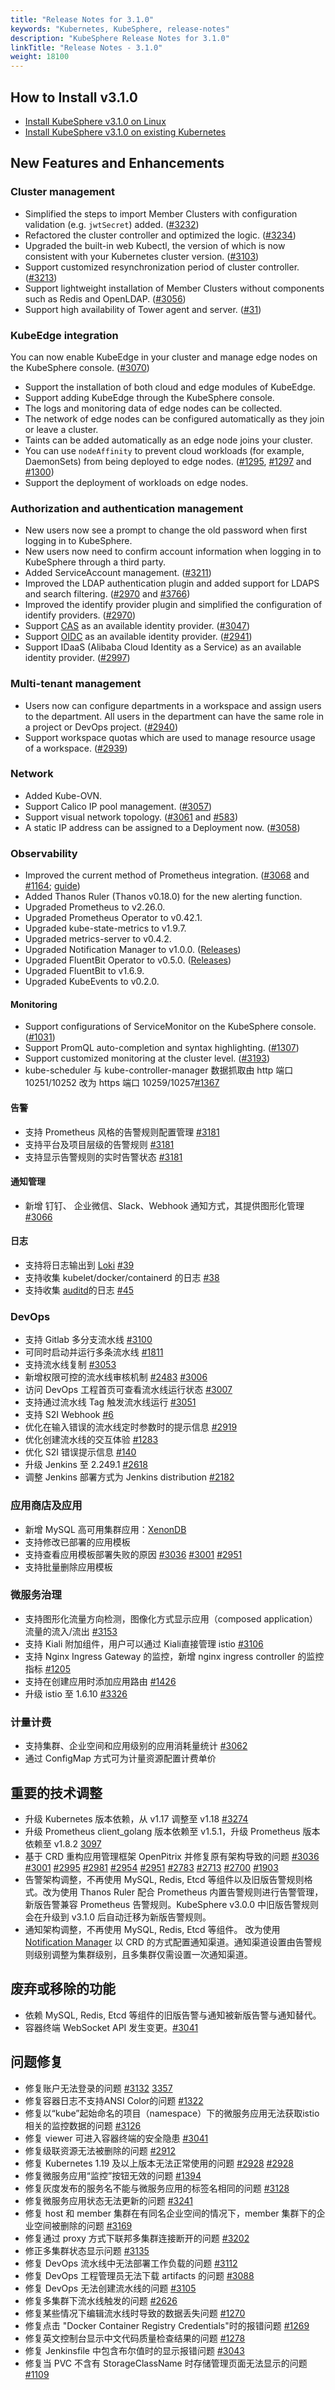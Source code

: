 ```yaml
---
title: "Release Notes for 3.1.0"
keywords: "Kubernetes, KubeSphere, release-notes"
description: "KubeSphere Release Notes for 3.1.0"
linkTitle: "Release Notes - 3.1.0"
weight: 18100
---
```


## How to Install v3.1.0

- [Install KubeSphere v3.1.0 on Linux](https://github.com/kubesphere/kubekey)
- [Install KubeSphere v3.1.0 on existing Kubernetes](https://github.com/kubesphere/ks-installer)

## New Features and Enhancements

### Cluster management

- Simplified the steps to import Member Clusters with configuration validation (e.g. `jwtSecret`) added. ([#3232](https://github.com/kubesphere/kubesphere/issues/3232))
- Refactored the cluster controller and optimized the logic. ([#3234](https://github.com/kubesphere/kubesphere/issues/3234))
- Upgraded the built-in web Kubectl, the version of which is now consistent with your Kubernetes cluster version. ([#3103](https://github.com/kubesphere/kubesphere/issues/3103))
- Support customized resynchronization period of cluster controller. ([#3213](https://github.com/kubesphere/kubesphere/issues/3213))
- Support lightweight installation of Member Clusters without components such as Redis and OpenLDAP. ([#3056](https://github.com/kubesphere/kubesphere/issues/3056))
- Support high availability of Tower agent and server. ([#31](https://github.com/kubesphere/tower/issues/31))

### KubeEdge integration

You can now enable KubeEdge in your cluster and manage edge nodes on the KubeSphere console. ([#3070](https://github.com/kubesphere/kubesphere/issues/3070))

- Support the installation of both cloud and edge modules of KubeEdge.
- Support adding KubeEdge through the KubeSphere console.
- The logs and monitoring data of edge nodes can be collected.
- The network of edge nodes can be configured automatically as they join or leave a cluster.
- Taints can be added automatically as an edge node joins your cluster.
- You can use `nodeAffinity` to prevent cloud workloads (for example, DaemonSets) from being deployed to edge nodes. ([#1295](https://github.com/kubesphere/ks-installer/pull/1295), [#1297](https://github.com/kubesphere/ks-installer/pull/1297) and [#1300](https://github.com/kubesphere/ks-installer/pull/1300))
- Support the deployment of workloads on edge nodes.

### Authorization and authentication management 
- New users now see a prompt to change the old password when first logging in to KubeSphere.
- New users now need to confirm account information when logging in to KubeSphere through a third party.
- Added ServiceAccount management. ([#3211](https://github.com/kubesphere/kubesphere/issues/3211))
- Improved the LDAP authentication plugin and added support for LDAPS and search filtering. ([#2970](https://github.com/kubesphere/kubesphere/issues/2970) and [#3766](https://github.com/kubesphere/kubesphere/issues/3766))
- Improved the identify provider plugin and simplified the configuration of identify providers. ([#2970](https://github.com/kubesphere/kubesphere/issues/2970))
- Support [CAS](https://apereo.github.io/cas/5.0.x/protocol/CAS-Protocol-Specification.html) as an available identity provider. ([#3047](https://github.com/kubesphere/kubesphere/issues/3047))
- Support [OIDC](https://openid.net/specs/openid-connect-core-1_0.html) as an available identity provider. ([#2941](https://github.com/kubesphere/kubesphere/issues/2941))
- Support IDaaS (Alibaba Cloud Identity as a Service) as an available identity provider. ([#2997](https://github.com/kubesphere/kubesphere/pull/2997))


### Multi-tenant management
- Users now can configure departments in a workspace and assign users to the department. All users in the department can have the same role in a project or DevOps project. ([#2940](https://github.com/kubesphere/kubesphere/issues/2940))
- Support workspace quotas which are used to manage resource usage of a workspace. ([#2939](https://github.com/kubesphere/kubesphere/issues/2939))

### Network

- Added Kube-OVN.
- Support Calico IP pool management. ([#3057](https://github.com/kubesphere/kubesphere/issues/3057))
- Support visual network topology. ([#3061](https://github.com/kubesphere/kubesphere/issues/3061) and [#583](https://github.com/kubesphere/kubesphere/issues/583))
- A static IP address can be assigned to a Deployment now. ([#3058](https://github.com/kubesphere/kubesphere/issues/3058))

### Observability

- Improved the current method of Prometheus integration. ([#3068](https://github.com/kubesphere/kubesphere/issues/3068) and [#1164](https://github.com/kubesphere/ks-installer/pull/1164); [guide](/docs/faq/observability/byop/))
- Added Thanos Ruler (Thanos v0.18.0) for the new alerting function.
- Upgraded Prometheus to v2.26.0.
- Upgraded Prometheus Operator to v0.42.1.
- Upgraded kube-state-metrics to v1.9.7.
- Upgraded metrics-server to v0.4.2.
- Upgraded Notification Manager to v1.0.0. ([Releases](https://github.com/kubesphere/notification-manager/releases))
- Upgraded FluentBit Operator to v0.5.0. ([Releases](https://github.com/kubesphere/fluentbit-operator/releases))
- Upgraded FluentBit to v1.6.9.
- Upgraded KubeEvents to v0.2.0.

#### Monitoring

- Support configurations of ServiceMonitor on the KubeSphere console. ([#1031](https://github.com/kubesphere/console/pull/1301))
- Support PromQL auto-completion and syntax highlighting. ([#1307](https://github.com/kubesphere/console/pull/1307))
- Support customized monitoring at the cluster level. ([#3193](https://github.com/kubesphere/kubesphere/pull/3193))
- kube-scheduler 与 kube-controller-manager 数据抓取由 http 端口 10251/10252 改为 https 端口 10259/10257[#1367](https://github.com/kubesphere/ks-installer/pull/1367)

#### 告警

- 支持 Prometheus 风格的告警规则配置管理 [#3181](https://github.com/kubesphere/kubesphere/pull/3181)
- 支持平台及项目层级的告警规则 [#3181](https://github.com/kubesphere/kubesphere/pull/3181)
- 支持显示告警规则的实时告警状态 [#3181](https://github.com/kubesphere/kubesphere/pull/3181)

#### 通知管理 

- 新增 钉钉、 企业微信、Slack、Webhook 通知方式，其提供图形化管理[#3066](https://github.com/kubesphere/kubesphere/issues/3066)

#### 日志

- 支持将日志输出到 [Loki](https://github.com/kubesphere/fluentbit-operator/blob/master/docs/plugins/output/loki.md) [#39](https://github.com/kubesphere/fluentbit-operator/pull/39)
- 支持收集 kubelet/docker/containerd 的日志 [#38](https://github.com/kubesphere/fluentbit-operator/pull/38)
- 支持收集 [auditd](https://github.com/kubesphere/fluentbit-operator#auditd)的日志 [#45](https://github.com/kubesphere/fluentbit-operator/pull/45)

### DevOps

- 支持 Gitlab 多分支流水线 [#3100](https://github.com/kubesphere/kubesphere/issues/3100)
- 可同时启动并运行多条流水线 [#1811](https://github.com/kubesphere/kubesphere/issues/1811)
- 支持流水线复制 [#3053](https://github.com/kubesphere/kubesphere/issues/3053)
- 新增权限可控的流水线审核机制 [#2483](https://github.com/kubesphere/kubesphere/issues/2483) [#3006](https://github.com/kubesphere/kubesphere/issues/3006)
- 访问 DevOps 工程首页可查看流水线运行状态 [#3007](https://github.com/kubesphere/kubesphere/issues/3007)
- 支持通过流水线 Tag 触发流水线运行 [#3051](https://github.com/kubesphere/kubesphere/issues/3051)
- 支持 S2I Webhook [#6](https://github.com/kubesphere/s2ioperator/issues/6)
- 优化在输入错误的流水线定时参数时的提示信息 [#2919](https://github.com/kubesphere/kubesphere/issues/2919)
- 优化创建流水线的交互体验 [#1283](https://github.com/kubesphere/console/issues/1283)
- 优化 S2I 错误提示信息 [#140](https://github.com/kubesphere/s2ioperator/issues/140)
- 升级 Jenkins 至 2.249.1 [#2618](https://github.com/kubesphere/kubesphere/issues/2618)
- 调整 Jenkins 部署方式为 Jenkins distribution [#2182](https://github.com/kubesphere/kubesphere/issues/2182)

### 应用商店及应用

- 新增 MySQL 高可用集群应用：[XenonDB](https://github.com/radondb/xenondb)
- 支持修改已部署的应用模板
- 支持查看应用模板部署失败的原因 [#3036](https://github.com/kubesphere/kubesphere/issues/3036) [#3001](https://github.com/kubesphere/kubesphere/issues/3001) [#2951](https://github.com/kubesphere/kubesphere/issues/2951) 
- 支持批量删除应用模板

### 微服务治理

- 支持图形化流量方向检测，图像化方式显示应用（composed application）流量的流入/流出 [#3153](https://github.com/kubesphere/kubesphere/issues/3153)
- 支持 Kiali 附加组件，用户可以通过 Kiali直接管理 istio [#3106](https://github.com/kubesphere/kubesphere/issues/3106)
- 支持 Nginx Ingress Gateway 的监控，新增 nginx ingress controller 的监控指标 [#1205](https://github.com/kubesphere/ks-installer/pull/1205)
- 支持在创建应用时添加应用路由 [#1426](https://github.com/kubesphere/console/issues/1426) 
- 升级 istio 至 1.6.10 [#3326](https://github.com/kubesphere/kubesphere/issues/3236)

### 计量计费

- 支持集群、企业空间和应用级别的应用消耗量统计 [#3062](https://github.com/kubesphere/kubesphere/issues/3062)
- 通过 ConfigMap 方式可为计量资源配置计费单价

## 重要的技术调整

- 升级 Kubernetes 版本依赖，从 v1.17 调整至 v1.18 [#3274](https://github.com/kubesphere/kubesphere/issues/3274)
- 升级 Prometheus client_golang 版本依赖至 v1.5.1，升级 Prometheus 版本依赖至 v1.8.2 [3097](https://github.com/kubesphere/kubesphere/pull/3097)
- 基于 CRD 重构应用管理框架 OpenPitrix 并修复原有架构导致的问题 [#3036](https://github.com/kubesphere/kubesphere/issues/3036) [#3001](https://github.com/kubesphere/kubesphere/issues/3001) [#2995](https://github.com/kubesphere/kubesphere/issues/2995) [#2981](https://github.com/kubesphere/kubesphere/issues/2981) [#2954](https://github.com/kubesphere/kubesphere/issues/2954) [#2951](https://github.com/kubesphere/kubesphere/issues/2951) [#2783](https://github.com/kubesphere/kubesphere/issues/2783) [#2713](https://github.com/kubesphere/kubesphere/issues/2713) [#2700](https://github.com/kubesphere/kubesphere/issues/2700) [#1903](https://github.com/kubesphere/kubesphere/issues/1903) 
- 告警架构调整，不再使用 MySQL, Redis, Etcd 等组件以及旧版告警规则格式。改为使用 Thanos Ruler 配合 Prometheus 内置告警规则进行告警管理，新版告警兼容 Prometheus 告警规则。KubeSphere v3.0.0 中旧版告警规则会在升级到 v3.1.0 后自动迁移为新版告警规则。
- 通知架构调整，不再使用 MySQL, Redis, Etcd 等组件。 改为使用 [Notification Manager](https://github.com/kubesphere/notification-manager/) 以 CRD 的方式配置通知渠道。通知渠道设置由告警规则级别调整为集群级别，且多集群仅需设置一次通知渠道。

## 废弃或移除的功能

- 依赖 MySQL, Redis, Etcd 等组件的旧版告警与通知被新版告警与通知替代。
- 容器终端 WebSocket API 发生变更。[#3041](https://github.com/kubesphere/kubesphere/issues/3041)

## 问题修复
- 修复账户无法登录的问题 [#3132](https://github.com/kubesphere/kubesphere/issues/3132) [3357](https://github.com/kubesphere/kubesphere/issues/3357)
- 修复容器日志不支持ANSI Color的问题 [#1322](https://github.com/kubesphere/kubesphere/issues/3044)
- 修复以“kube”起始命名的项目（namespace）下的微服务应用无法获取istio 相关的监控数据的问题 [#3126](https://github.com/kubesphere/kubesphere/issues/3162) 
- 修复 viewer 可进入容器终端的安全隐患 [#3041](https://github.com/kubesphere/kubesphere/issues/3041)
- 修复级联资源无法被删除的问题 [#2912](https://github.com/kubesphere/kubesphere/issues/2912)
- 修复 Kubernetes 1.19 及以上版本无法正常使用的问题 [#2928](https://github.com/kubesphere/kubesphere/issues/2928) [#2928](https://github.com/kubesphere/kubesphere/issues/2928)
- 修复微服务应用“监控”按钮无效的问题 [#1394](https://github.com/kubesphere/console/issues/1394)
- 修复灰度发布的服务名不能与微服务应用的标签名相同的问题 [#3128](https://github.com/kubesphere/kubesphere/issues/3128)
- 修复微服务应用状态无法更新的问题 [#3241](https://github.com/kubesphere/kubesphere/issues/3241)
- 修复 host 和 member 集群在有同名企业空间的情况下，member 集群下的企业空间被删除的问题 [#3169](https://github.com/kubesphere/kubesphere/issues/3169)
- 修复通过 proxy 方式下联邦多集群连接断开的问题 [#3202](https://github.com/kubesphere/kubesphere/pull/3203)
- 修正多集群状态显示问题 [#3135](https://github.com/kubesphere/kubesphere/issues/3135)
- 修复 DevOps 流水线中无法部署工作负载的问题 [#3112](https://github.com/kubesphere/kubesphere/issues/3112)
- 修复 DevOps 工程管理员无法下载 artifacts 的问题 [#3088](https://github.com/kubesphere/kubesphere/issues/3083)
- 修复 DevOps 无法创建流水线的问题 [#3105](https://github.com/kubesphere/kubesphere/issues/3105)
- 修复多集群下流水线触发的问题 [#2626](https://kubesphere.com.cn/forum/d/2626-webhook-jenkins)
- 修复某些情况下编辑流水线时导致的数据丢失问题 [#1270](https://github.com/kubesphere/console/issues/1270)
- 修复点击 "Docker Container Registry Credentials"时的报错问题 [#1269](https://github.com/kubesphere/console/issues/1269)
- 修复英文控制台显示中文代码质量检查结果的问题 [#1278](https://github.com/kubesphere/console/issues/1278)
- 修复 Jenkinsfile 中包含布尔值时的显示报错问题 [#3043](https://github.com/kubesphere/kubesphere/issues/3043)
- 修复当 PVC 不含有 StorageClassName 时存储管理页面无法显示的问题 [#1109](https://github.com/kubesphere/ks-installer/issues/1109)
